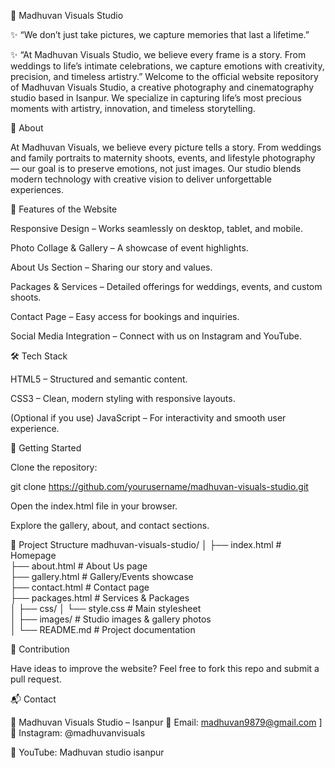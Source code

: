 📸 Madhuvan Visuals Studio


✨ “We don’t just take pictures, we capture memories that last a lifetime.”

✨ “At Madhuvan Visuals Studio, we believe every frame is a story.
From weddings to life’s intimate celebrations, we capture emotions with creativity, precision, and timeless artistry.”
Welcome to the official website repository of Madhuvan Visuals Studio, a creative photography and cinematography studio based in Isanpur. We specialize in capturing life’s most precious moments with artistry, innovation, and timeless storytelling.

🌟 About

At Madhuvan Visuals, we believe every picture tells a story. From weddings and family portraits to maternity shoots, events, and lifestyle photography — our goal is to preserve emotions, not just images. Our studio blends modern technology with creative vision to deliver unforgettable experiences.

🎯 Features of the Website

Responsive Design – Works seamlessly on desktop, tablet, and mobile.

Photo Collage & Gallery – A showcase of event highlights.

About Us Section – Sharing our story and values.

Packages & Services – Detailed offerings for weddings, events, and custom shoots.

Contact Page – Easy access for bookings and inquiries.

Social Media Integration – Connect with us on Instagram and YouTube.

🛠️ Tech Stack

HTML5 – Structured and semantic content.

CSS3 – Clean, modern styling with responsive layouts.

(Optional if you use) JavaScript – For interactivity and smooth user experience.

🚀 Getting Started

Clone the repository:

git clone https://github.com/yourusername/madhuvan-visuals-studio.git


Open the index.html file in your browser.

Explore the gallery, about, and contact sections.

📂 Project Structure
madhuvan-visuals-studio/
│
├── index.html        # Homepage  
├── about.html        # About Us page  
├── gallery.html      # Gallery/Events showcase  
├── contact.html      # Contact page  
├── packages.html     # Services & Packages  
│
├── css/
│   └── style.css     # Main stylesheet  
│
├── images/           # Studio images & gallery photos  
│
└── README.md         # Project documentation

🤝 Contribution

Have ideas to improve the website? Feel free to fork this repo and submit a pull request.

📬 Contact

📍 Madhuvan Visuals Studio – Isanpur
📸 Email: madhuvan9879@gmail.com
]
📸 Instagram: @madhuvanvisuals

📸 YouTube: Madhuvan studio isanpur
